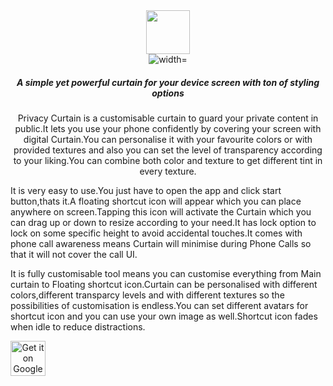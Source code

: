 <div align="center">
<img src="https://lh4.googleusercontent.com/ohV6hrplp9H2JIpplBOj8JdRrzXdTtO7jBLaM9vRKDJW0XshREmBN2FgulUa3WQjulxSAvo=w16383" alt="" width="70px" height="70px">
</div>
<div align="center">
<img src="https://lh3.googleusercontent.com/TbEI2KQG2MrY90FxDoLeoSIUdF4JDtXpabUW8S9A5myBGSaj-IK7gu9XINcMNFGwv11y=w400-h200-rw" alt=" width="50%">
</div>

<h5 align="center">A simple yet powerful curtain for your device screen with ton of styling options</h5>

<p align="center">Privacy Curtain is a customisable curtain to guard your private content in public.It lets you use your phone confidently by covering your screen with digital Curtain.You can personalise it with your favourite colors or with provided textures and also you can set the level of transparency according to your liking.You can combine both color and texture to get different tint in every texture.

It is very easy to use.You just have to open the app and click start button,thats it.A floating shortcut icon will appear which you can place anywhere on screen.Tapping this icon will
activate the Curtain which you can drag up or down to resize according to your need.It has lock option to lock on some specific height to avoid accidental touches.It comes with phone call awareness means Curtain will minimise during Phone Calls so that it will not cover the call UI.


It is fully customisable tool means you can customise everything from Main curtain to Floating shortcut icon.Curtain can be personalised with different colors,different transparcy levels and with different textures so the possibilities of customisation is endless.You can set different avatars for shortcut icon and you can use your own image as well.Shortcut icon fades when idle to reduce distractions.</p>

<a align="center" href="https://play.google.com/store/apps/details?id=jdevzone.privacy.curtain"><img alt="Get it on Google Play" src="https://play.google.com/intl/en_us/badges/images/generic/en-play-badge.png" height=56px /></a>

